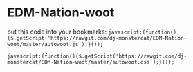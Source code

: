 # EDM-Nation-woot
put this code into your bookmarks: `javascript:(function(){$.getScript('https://rawgit.com/dj-monstercat/EDM-Nation-woot/master/autowoot.js');}());`

`javascript:(function(){$.getScript('https://rawgit.com/dj-monstercat/EDM-Nation-woot/master/autowoot.css');}());`
